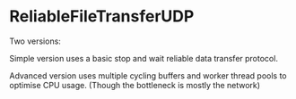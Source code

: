# ReliableFileTransferUDP

Two versions:

Simple version uses a basic stop and wait reliable data transfer protocol.

Advanced version uses multiple cycling buffers and worker thread pools to optimise CPU usage. (Though the bottleneck is mostly the network)
